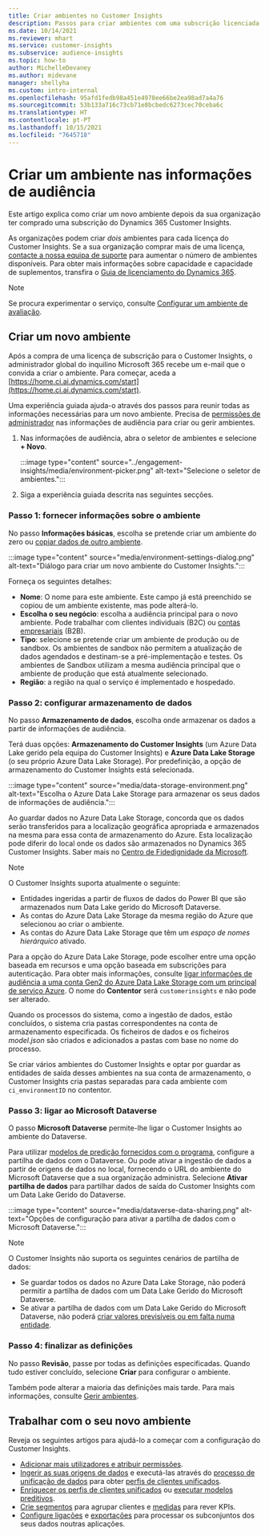 ```yaml
---
title: Criar ambientes no Customer Insights
description: Passos para criar ambientes com uma subscrição licenciada para o Dynamics 365 Customer Insights.
ms.date: 10/14/2021
ms.reviewer: mhart
ms.service: customer-insights
ms.subservice: audience-insights
ms.topic: how-to
author: MichelleDevaney
ms.author: midevane
manager: shellyha
ms.custom: intro-internal
ms.openlocfilehash: 95afd1fedb98a451e4978ee66be2ea98ad7a4a76
ms.sourcegitcommit: 53b133a716c73cb71e8bcbedc6273cec70ceba6c
ms.translationtype: HT
ms.contentlocale: pt-PT
ms.lasthandoff: 10/15/2021
ms.locfileid: "7645718"
---
```

# <a name="create-an-environment-in-audience-insights"></a>Criar um ambiente nas informações de audiência

Este artigo explica como criar um novo ambiente depois da sua organização ter comprado uma subscrição do Dynamics 365 Customer Insights. 

As organizações podem criar *dois* ambientes para cada licença do Customer Insights. Se a sua organização comprar mais de uma licença, [contacte a nossa equipa de suporte](https://go.microsoft.com/fwlink/?linkid=2079641) para aumentar o número de ambientes disponíveis. Para obter mais informações sobre capacidade e capacidade de suplementos, transfira o [Guia de licenciamento do Dynamics 365](https://go.microsoft.com/fwlink/?LinkId=866544).

> [!NOTE]
> Se procura experimentar o serviço, consulte [Configurar um ambiente de avaliação](../trial-signup.md).

## <a name="create-a-new-environment"></a>Criar um novo ambiente

Após a compra de uma licença de subscrição para o Customer Insights, o administrador global do inquilino Microsoft 365 recebe um e-mail que o convida a criar o ambiente. Para começar, aceda a [https://home.ci.ai.dynamics.com/start](https://home.ci.ai.dynamics.com/start). 

Uma experiência guiada ajuda-o através dos passos para reunir todas as informações necessárias para um novo ambiente. Precisa de [permissões de administrador](permissions.md) nas informações de audiência para criar ou gerir ambientes.

1. Nas informações de audiência, abra o seletor de ambientes e selecione **+ Novo**.
  
   :::image type="content" source="../engagement-insights/media/environment-picker.png" alt-text="Selecione o seletor de ambientes.":::

1. Siga a experiência guiada descrita nas seguintes secções.

### <a name="step-1-provide-environment-information"></a>Passo 1: fornecer informações sobre o ambiente

No passo **Informações básicas**, escolha se pretende criar um ambiente do zero ou [copiar dados de outro ambiente](manage-environments.md#copy-the-environment-configuration).

   :::image type="content" source="media/environment-settings-dialog.png" alt-text="Diálogo para criar um novo ambiente do Customer Insights.":::

Forneça os seguintes detalhes:
   - **Nome**: O nome para este ambiente. Este campo já está preenchido se copiou de um ambiente existente, mas pode alterá-lo.
   - **Escolha o seu negócio**: escolha a audiência principal para o novo ambiente. Pode trabalhar com clientes individuais (B2C) ou [contas empresariais](work-with-business-accounts.md) (B2B).
   - **Tipo**: selecione se pretende criar um ambiente de produção ou de sandbox. Os ambientes de sandbox não permitem a atualização de dados agendados e destinam-se a pré-implementação e testes. Os ambientes de Sandbox utilizam a mesma audiência principal que o ambiente de produção que está atualmente selecionado.
   - **Região**: a região na qual o serviço é implementado e hospedado.

### <a name="step-2-configure-data-storage"></a>Passo 2: configurar armazenamento de dados

No passo **Armazenamento de dados**, escolha onde armazenar os dados a partir de informações de audiência.

Terá duas opções: **Armazenamento do Customer Insights** (um Azure Data Lake gerido pela equipa do Customer Insights) e **Azure Data Lake Storage** (o seu próprio Azure Data Lake Storage). Por predefinição, a opção de armazenamento do Customer Insights está selecionada.

:::image type="content" source="media/data-storage-environment.png" alt-text="Escolha o Azure Data Lake Storage para armazenar os seus dados de informações de audiência.":::

Ao guardar dados no Azure Data Lake Storage, concorda que os dados serão transferidos para a localização geográfica apropriada e armazenados na mesma para essa conta de armazenamento do Azure. Esta localização pode diferir do local onde os dados são armazenados no Dynamics 365 Customer Insights. Saber mais no [Centro de Fidedignidade da Microsoft](https://www.microsoft.com/trust-center).

> [!NOTE]
> O Customer Insights suporta atualmente o seguinte:
> - Entidades ingeridas a partir de fluxos de dados do Power BI que são armazenados num Data Lake gerido do Microsoft Dataverse.  
> - As contas do Azure Data Lake Storage da mesma região do Azure que selecionou ao criar o ambiente.
> - As contas do Azure Data Lake Storage que têm um *espaço de nomes hierárquico* ativado.

Para a opção do Azure Data Lake Storage, pode escolher entre uma opção baseada em recursos e uma opção baseada em subscrições para autenticação. Para obter mais informações, consulte [ligar informações de audiência a uma conta Gen2 do Azure Data Lake Storage com um principal de serviço Azure](connect-service-principal.md). O nome do **Contentor** será `customerinsights` e não pode ser alterado.

Quando os processos do sistema, como a ingestão de dados, estão concluídos, o sistema cria pastas correspondentes na conta de armazenamento especificada. Os ficheiros de dados e os ficheiros *model.json* são criados e adicionados a pastas com base no nome do processo.

Se criar vários ambientes do Customer Insights e optar por guardar as entidades de saída desses ambientes na sua conta de armazenamento, o Customer Insights cria pastas separadas para cada ambiente com `ci_environmentID` no contentor.

### <a name="step-3-connect-to-microsoft-dataverse"></a>Passo 3: ligar ao Microsoft Dataverse
   
O passo **Microsoft Dataverse** permite-lhe ligar o Customer Insights ao ambiente do Dataverse.

Para utilizar [modelos de predição fornecidos com o programa](predictions-overview.md#out-of-box-models), configure a partilha de dados com o Dataverse. Ou pode ativar a ingestão de dados a partir de origens de dados no local, fornecendo o URL do ambiente do Microsoft Dataverse que a sua organização administra. Selecione **Ativar partilha de dados** para partilhar dados de saída do Customer Insights com um Data Lake Gerido do Dataverse.

:::image type="content" source="media/dataverse-data-sharing.png" alt-text="Opções de configuração para ativar a partilha de dados com o Microsoft Dataverse.":::

> [!NOTE]
> O Customer Insights não suporta os seguintes cenários de partilha de dados:
> - Se guardar todos os dados no Azure Data Lake Storage, não poderá permitir a partilha de dados com um Data Lake Gerido do Microsoft Dataverse.
> - Se ativar a partilha de dados com um Data Lake Gerido do Microsoft Dataverse, não poderá [criar valores previsíveis ou em falta numa entidade](predictions.md).

### <a name="step-4-finalize-the-settings"></a>Passo 4: finalizar as definições

No passo **Revisão**, passe por todas as definições especificadas. Quando tudo estiver concluído, selecione **Criar** para configurar o ambiente. 

Também pode alterar a maioria das definições mais tarde. Para mais informações, consulte [Gerir ambientes](manage-environments.md).

## <a name="work-with-your-new-environment"></a>Trabalhar com o seu novo ambiente

Reveja os seguintes artigos para ajudá-lo a começar com a configuração do Customer Insights. 

- [Adicionar mais utilizadores e atribuir permissões](permissions.md).
- [Ingerir as suas origens de dados](data-sources.md) e executá-las através do [processo de unificação de dados](data-unification.md) para obter [perfis de clientes unificados](customer-profiles.md).
- [Enriquecer os perfis de clientes unificados](enrichment-hub.md) ou [executar modelos preditivos](predictions-overview.md).
- [Crie segmentos](segments.md) para agrupar clientes e [medidas](measures.md) para rever KPIs.
- [Configure ligações](connections.md) e [exportações](export-destinations.md) para processar os subconjuntos dos seus dados noutras aplicações.
